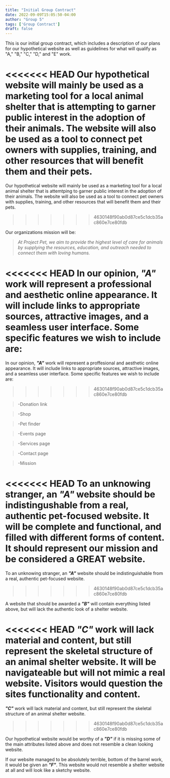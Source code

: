 ```yaml
---
title: "Initial Group Contract"
date: 2022-09-09T15:05:50-04:00
author: "Group 5"
tags: ['Group Contract']
draft: false
---
```


This is our initial group contract, which includes a description of our plans for our hypothetical website as well as guidelines for what will qualify as "A," "B," "C," "D," and "E" work.

<<<<<<< HEAD
Our hypothetical website will mainly be used as a marketing tool for a local animal shelter that is attempting to garner public interest in the adoption of their animals. The website will also be used as a tool to connect pet owners with supplies, training, and other resources that will benefit them and their pets. 
=======
Our hypothetical website will mainly be used as a marketing tool for a local animal shelter that is attemtping to garner public interest in the adoption of their animals. The website will also be used as a tool to connect pet owners with supplies, training, and other resources that will benefit them and their pets.
>>>>>>> 4630148f90ab0d87ce5c1dcb35ac860e7ce80fdb

Our organizations mission will be:

> *At Project Pet, we aim to provide the highest level of care for animals by supplying the resources, education, and outreach needed to connect them with loving humans.*

<<<<<<< HEAD
In our opinion, ***"A"*** work will represent a professional and aesthetic online appearance. It will include links to appropriate sources, attractive images, and a seamless user interface. Some specific features we wish to include are: 
=======
In our opinion, ***"A"*** work will represent a proffesional and aesthetic online appearance. It will include links to appropriate sources, attractive images, and a seamless user interface. Some specific features we wish to include are:
>>>>>>> 4630148f90ab0d87ce5c1dcb35ac860e7ce80fdb

> -Donation link

> -Shop

> -Pet finder

> -Events page

> -Services page

> -Contact page

> -Mission

<<<<<<< HEAD
To an unknowing stranger, an ***"A"*** website should be indistingushable from a real, authentic pet-focused website. It will be complete and functional, and filled with different forms of content. It should represent our mission and be considered a **GREAT** website. 
=======
To an unknowing stranger, an ***"A"*** website should be indistinguishable from a real, authentic pet-focused website.
>>>>>>> 4630148f90ab0d87ce5c1dcb35ac860e7ce80fdb



A website that should be awarded a ***"B"*** will contain everything listed above, but will lack the authentic look of a shelter website.



<<<<<<< HEAD
***"C"*** work will lack material and content, but still represent the skeletal structure of an animal shelter website. It will be navigateable but will not mimic a real website. Visitors would question the sites functionality and content.
=======
***"C"*** work will lack material and content, but still represent the skeletal structure of an animal shelter website.
>>>>>>> 4630148f90ab0d87ce5c1dcb35ac860e7ce80fdb



Our hypothetical website would be worthy of a ***"D"*** if it is missing some of the main attributes listed above and does not resemble a clean looking website.



If our website managed to be absolutely terrible, bottom of the barrel work, it would be given an ***"F"***. This website would not resemble a shelter website at all and will look like a sketchy website.

